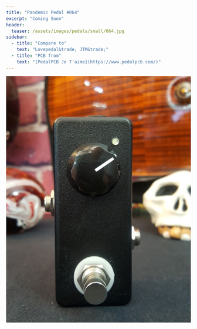 ```yaml
---
title: "Pandemic Pedal #064"
excerpt: "Coming Soon"
header:
  teaser: /assets/images/pedals/small/064.jpg
sidebar:
  - title: "Compare to"
    text: "Lovepedal&trade; JTM&trade;"
  - title: "PCB from"
    text: "[PedalPCB Je T'aime](https://www.pedalpcb.com/)"
---
```


![header](/assets/images/pedals/064.jpg)
